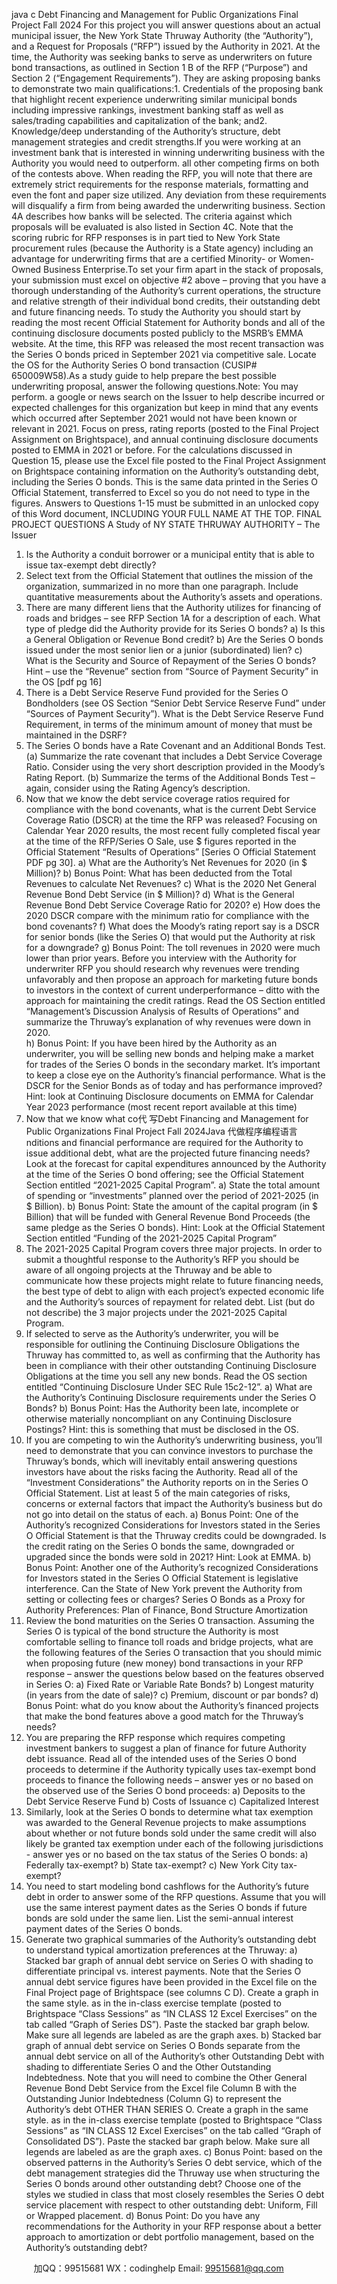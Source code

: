 java c
Debt Financing and Management for Public Organizations 
Final Project 
Fall 2024 For this project you will answer questions about an actual municipal issuer, the New York State Thruway Authority (the “Authority”), and a Request for Proposals (“RFP”) issued by the Authority in 2021.    At the time, the Authority was seeking banks to serve as underwriters on future bond transactions, as outlined in Section 1 B of the RFP (“Purpose”) and Section 2 (“Engagement Requirements”). They are asking proposing banks to demonstrate two main qualifications:1.   Credentials of the proposing bank that highlight recent experience underwriting similar municipal bonds including impressive rankings, investment banking staff as well as sales/trading capabilities and capitalization of the bank; and2.   Knowledge/deep understanding of the Authority’s structure, debt management strategies and credit strengths.If you were working at an investment bank that is interested in winning underwriting business with the Authority you would need to outperform. all other competing firms on both of the contests above.    When reading the RFP, you will note that there are extremely strict requirements for the response materials, formatting and even the font and paper size utilized. Any deviation from these requirements will disqualify a firm from being awarded the underwriting business. Section 4A describes how banks will be selected. The criteria against which proposals will be evaluated is also listed in Section 4C. Note that the scoring rubric for RFP responses is in part tied to New York State procurement rules (because the Authority is a State agency) including an advantage for underwriting firms that are a certified Minority- or Women-Owned Business Enterprise.To set your firm apart in the stack of proposals, your submission must excel on objective #2 above – proving that you have a thorough understanding of the Authority’s current operations, the structure and relative strength of their individual bond credits, their outstanding debt and future financing needs. To study the Authority you should start by reading the most recent Official Statement for Authority bonds and all of the continuing disclosure documents posted publicly to the MSRB’s EMMA website. At the time, this RFP was released the most recent transaction was the Series O bonds priced in September 2021 via competitive sale. Locate the OS for the Authority Series O bond transaction (CUSIP# 650009W58).As a study guide to help prepare the best possible underwriting proposal, answer the following questions.Note: You may perform. a google or news search on the Issuer to help describe incurred or expected challenges for this organization but keep in mind that any events which occurred after September 2021 would not have been known or relevant in 2021. Focus on press, rating reports (posted to the Final Project Assignment on Brightspace), and annual continuing disclosure documents posted to EMMA in 2021 or before. For the calculations discussed in Question 15, please use the Excel file posted to the Final Project Assignment on Brightspace containing information on the Authority’s outstanding debt, including the Series O bonds. This is the same data printed in the Series O Official Statement, transferred to Excel so you do not need to type in the figures.    Answers to Questions 1-15 must be submitted in an unlocked copy of this Word document, INCLUDING YOUR FULL NAME AT THE TOP.
FINAL PROJECT QUESTIONS 
A Study of NY STATE THRUWAY AUTHORITY – The Issuer 
1)   Is the Authority a conduit borrower or a municipal entity that is able to issue tax-exempt debt directly?
2)   Select text from the Official Statement that outlines the mission of the organization, summarized in no more than one paragraph. Include quantitative measurements about the Authority’s assets and operations.
3)   There are many different liens that the Authority utilizes for financing of roads and bridges – see RFP Section 1A for a description of each. What type of pledge did the Authority provide for its Series O bonds?
a)   Is this a General Obligation or Revenue Bond credit?
b)   Are the Series O bonds issued under the most senior lien or a junior (subordinated) lien?
c)   What is the Security and Source of Repayment of the Series O bonds? Hint – use the “Revenue” section from “Source of Payment  Security” in the OS [pdf pg 16]
4)   There is a Debt Service Reserve Fund provided for the Series O Bondholders (see OS Section “Senior Debt Service Reserve Fund” under “Sources of Payment  Security”). What is the Debt Service Reserve Fund Requirement, in terms of the minimum amount of money that must be maintained in the DSRF?
5)   The Series O bonds have a Rate Covenant and an Additional Bonds Test.
(a)   Summarize the rate covenant that includes a Debt Service Coverage Ratio. Consider using the very short description provided in the Moody’s Rating Report.
(b)   Summarize the terms of the Additional Bonds Test – again, consider using the Rating Agency’s description.
6)   Now that we know the debt service coverage ratios required for compliance with the bond covenants, what is the current Debt Service Coverage Ratio (DSCR) at the time the RFP was released? Focusing on Calendar Year 2020 results, the most recent fully completed fiscal year at the time of the RFP/Series O Sale, use $ figures reported in the Official Statement “Results of Operations” [Series O Official Statement PDF pg 30].
a)   What are the Authority’s Net Revenues for 2020 (in $ Million)?
b) Bonus Point: What has been deducted from the Total Revenues to calculate Net Revenues?
c)   What is the 2020 Net General Revenue Bond Debt Service (in $ Million)?
d)   What is the General Revenue Bond Debt Service Coverage Ratio for 2020?
e)   How does the 2020 DSCR compare with the minimum ratio for compliance with the bond covenants?
f)   What does the Moody’s rating report say is a DSCR for senior bonds (like the Series O) that would put the Authority at risk for a downgrade?
g) Bonus Point: The toll revenues in 2020 were much lower than prior years. Before you interview with the Authority for underwriter RFP you should research why revenues were trending unfavorably and then propose an approach for marketing future bonds to investors in the context of current underperformance – ditto with the approach for maintaining the credit ratings. Read the OS Section entitled “Management’s Discussion  Analysis of Results of Operations” and summarize the Thruway’s explanation of why revenues were down in 2020.  
h) Bonus Point: If you have been hired by the Authority as an underwriter, you will be selling new bonds and helping make a market for trades of the Series O bonds in the secondary market. It’s important to keep a close eye on the Authority’s financial performance. What is the DSCR for the Senior Bonds as of today and has performance improved? Hint: look at Continuing Disclosure documents on EMMA for Calendar Year 2023 performance (most recent report available at this time) 
7)   Now that we know what co代 写Debt Financing and Management for Public Organizations Final Project Fall 2024Java
代做程序编程语言nditions and financial performance are required for the Authority to issue additional debt, what are the projected future financing needs? Look at the forecast for capital expenditures announced by the Authority at the time of the Series O bond offering; see the Official Statement Section entitled “2021-2025 Capital Program”.
a)   State the total amount of spending or “investments” planned over the period of 2021-2025 (in $ Billion).
b) Bonus Point: State the amount of the capital program (in $ Billion) that will be funded with General Revenue Bond Proceeds (the same pledge as the Series O bonds). Hint: Look at the Official Statement Section entitled “Funding of the 2021-2025 Capital Program”
8)   The 2021-2025 Capital Program covers three major projects. In order to submit a thoughtful response to the Authority’s RFP you should be aware of all ongoing projects at the Thruway and be able to communicate how these projects might relate to future financing needs, the best type of debt to align with each project’s expected economic life and the Authority’s sources of repayment for related debt. List (but do not describe) the 3 major projects under the 2021-2025 Capital Program.
9)   If selected to serve as the Authority’s underwriter, you will be responsible for outlining the Continuing Disclosure Obligations the Thruway has committed to, as well as confirming that the Authority has been in compliance with their other outstanding Continuing Disclosure Obligations at the time you sell any new bonds. Read the OS section entitled “Continuing Disclosure Under SEC Rule 15c2-12”.
a)   What are the Authority’s Continuing Disclosure requirements under the Series O Bonds?
b) Bonus Point: Has the Authority been late, incomplete or otherwise materially noncompliant on any Continuing Disclosure Postings? Hint: this is something that must be disclosed in the OS.
10)   If you are competing to win the Authority’s underwriting business, you’ll need to demonstrate that you can convince investors to purchase the Thruway’s bonds, which will inevitably entail answering questions investors have about the risks facing the Authority. Read all of the “Investment Considerations” the Authority reports on in the Series O Official Statement. List at least 5 of the main categories of risks, concerns or external factors that impact the Authority’s business but do not go into detail on the status of each.  a) Bonus Point: One of the Authority’s recognized Considerations for Investors stated in the Series O Official Statement is that the Thruway credits could be downgraded. Is the credit rating on the Series O bonds the same, downgraded or upgraded since the bonds were sold in 2021? Hint: Look at EMMA.  b) Bonus Point: Another one of the Authority’s recognized Considerations for Investors stated in the Series O Official Statement is legislative interference. Can the State of New York prevent the Authority from setting or collecting fees or charges?
Series O Bonds as a Proxy for Authority Preferences: Plan of Finance, Bond Structure  Amortization  
11)   Review the bond maturities on the Series O transaction. Assuming the Series O is typical of the bond structure the Authority is most comfortable selling to finance toll roads and bridge projects, what are the following features of the Series O transaction that you should mimic when proposing future (new money) bond transactions in your RFP response – answer the questions below based on the features observed in Series O: 
a)   Fixed Rate or Variable Rate Bonds?
b)   Longest maturity (in years from the date of sale)?
c)   Premium, discount or par bonds?
d) Bonus Point: what do you know about the Authority’s financed projects that make the bond features above a good match for the Thruway’s needs?
12)   You are preparing the RFP response which requires competing investment bankers to suggest a plan of finance for future Authority debt issuance. Read all of the intended uses of the Series O bond proceeds to determine if the Authority typically uses tax-exempt bond proceeds to finance the following needs – answer yes or no based on the observed use of the Series O bond proceeds:
a)   Deposits to the Debt Service Reserve Fund
b)   Costs of Issuance
c)   Capitalized Interest
13)   Similarly, look at the Series O bonds to determine what tax exemption was awarded to the General Revenue projects to make assumptions about whether or not future bonds sold under the same credit will also likely be granted tax exemption under each of the following jurisdictions - answer yes or no based on the tax status of the Series O bonds: 
a)   Federally tax-exempt?
b)   State tax-exempt?
c)   New York City tax-exempt?
14)   You need to start modeling bond cashflows for the Authority’s future debt in order to answer some of the RFP questions. Assume that you will use the same interest payment dates as the Series O bonds if future bonds are sold under the same lien. List the semi-annual interest payment dates of the Series O bonds.
15)   Generate two graphical summaries of the Authority’s outstanding debt to understand typical amortization preferences at the Thruway:
a)   Stacked bar graph of annual debt service on Series O with shading to differentiate principal vs. interest payments. Note that the Series O annual debt service figures have been provided in the Excel file on the Final Project page of Brightspace (see columns C  D). Create a graph in the same style. as in the in-class exercise template (posted to Brightspace “Class Sessions” as “IN CLASS 12 Excel Exercises” on the tab called “Graph of Series DS”). Paste the stacked bar graph below. Make sure all legends are labeled as are the graph axes.
b)   Stacked bar graph of annual debt service on Series O Bonds separate from the annual debt service on all of the Authority’s other Outstanding Debt with shading to differentiate Series O and the Other Outstanding Indebtedness. Note that you will need to combine the Other General Revenue Bond Debt Service from the Excel file Column B with the Outstanding Junior Indebtedness (Column G) to represent the Authority’s debt OTHER THAN SERIES O. Create a graph in the same style. as in the in-class exercise template (posted to Brightspace “Class Sessions” as “IN CLASS 12 Excel Exercises” on the tab called “Graph of Consolidated DS”). Paste the stacked bar graph below. Make sure all legends are labeled as are the graph axes.
c) Bonus Point: based on the observed patterns in the Authority’s Series O debt service, which of the debt management strategies did the Thruway use when structuring the Series O bonds around other outstanding debt? Choose one of the styles we studied in class that most closely resembles the Series O debt service placement with respect to other outstanding debt: Uniform, Fill or Wrapped placement.
d) Bonus Point: Do you have any recommendations for the Authority in your RFP response about a better approach to amortization or debt portfolio management, based on the Authority’s outstanding debt?

         
加QQ：99515681  WX：codinghelp  Email: 99515681@qq.com
